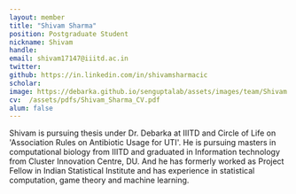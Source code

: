 ```yaml
---
layout: member
title: "Shivam Sharma"
position: Postgraduate Student
nickname: Shivam
handle:
email: shivam17147@iiitd.ac.in
twitter:
github: https://in.linkedin.com/in/shivamsharmacic
scholar:
image: https://debarka.github.io/senguptalab/assets/images/team/Shivam.jpg
cv:  /assets/pdfs/Shivam_Sharma_CV.pdf
alum: false
---
```


Shivam is pursuing thesis under Dr. Debarka at IIITD and Circle of Life on 'Association Rules on Antibiotic Usage for UTI'. He is pursuing masters in computational biology from IIITD and graduated in Information technology from Cluster Innovation Centre, DU. And he has  formerly worked as Project Fellow in Indian Statistical Institute and has experience in statistical computation, game theory and machine learning.


